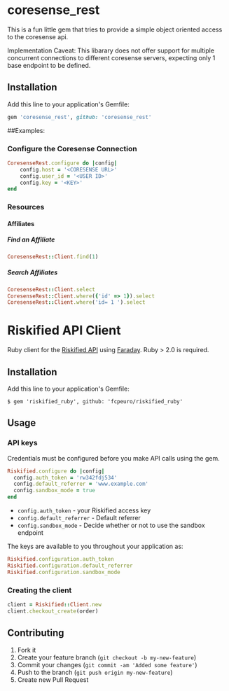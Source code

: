 # coresense_rest
  
This is a fun little gem that tries to provide a simple object oriented access to the coresense api.

Implementation Caveat: This libarary does not offer support for multiple concurrent connections to different 
coresense servers, expecting only 1 base endpoint to be defined.

## Installation

Add this line to your application's Gemfile:

```ruby
gem 'coresense_rest', github: 'coresense_rest'
```


##Examples:

### Configure the Coresense Connection
```ruby
CoresenseRest.configure do |config|
    config.host = '<CORESENSE URL>'
    config.user_id = '<USER ID>'
    config.key = '<KEY>'
end
```
### Resources
#### Affiliates
##### Find an Affiliate
```ruby
CoresenseRest::Client.find(1)
```
##### Search Affiliates 
```ruby
CoresenseRest::Client.select
CoresenseRest::Client.where({'id' => 1}).select
CoresenseRest::Client.where('id= 1 ').select
```


# Riskified API Client

Ruby client for the [Riskified API](https://apiref.riskified.com) using [Faraday](https://github.com/technoweenie/faraday).  Ruby > 2.0 is required.

## Installation

Add this line to your application's Gemfile:

    $ gem 'riskified_ruby', github: 'fcpeuro/riskified_ruby'

## Usage

### API keys

Credentials must be configured before you make API calls using the gem.

```ruby
Riskified.configure do |config|
  config.auth_token = 'rw342fdj534'
  config.default_referrer = 'www.example.com'
  config.sandbox_mode = true
end
```

* `config.auth_token` - your Riskified access key
* `config.default_referrer` - Default referrer
* `config.sandbox_mode` - Decide whether or not to use the sandbox endpoint

The keys are available to you throughout your application as:

```ruby
Riskified.configuration.auth_token
Riskified.configuration.default_referrer
Riskified.configuration.sandbox_mode
```

### Creating the client

```ruby
client = Riskified::Client.new
client.checkout_create(order)
```

## Contributing

1. Fork it
2. Create your feature branch (`git checkout -b my-new-feature`)
3. Commit your changes (`git commit -am 'Added some feature'`)
4. Push to the branch (`git push origin my-new-feature`)
5. Create new Pull Request